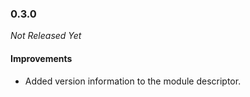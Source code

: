 ### 0.3.0

_Not Released Yet_

#### Improvements

- Added version information to the module descriptor.